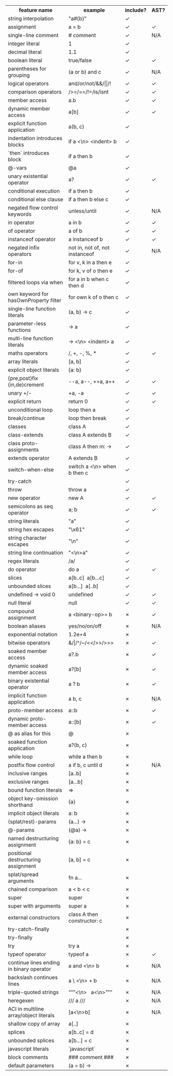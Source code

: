 <table>
<tr><th>feature name</th><th>example</th><th>include?</th><th>AST?</th></tr>
<tr><td>string interpolation</td><td>"a#{b}"</td><td>✓</td></tr>
<tr><td>assignment</td><td>a = b</td><td>✓</td><td>✓</td></tr>
<tr><td>single-line comment</td><td># comment</td><td>✓</td><td>N/A</td></tr>
<tr><td>integer literal</td><td>1</td><td>✓</td></tr>
<tr><td>decimal literal</td><td>1.1</td><td>✓</td></tr>
<tr><td>boolean literal</td><td>true/false</td><td>✓</td><td>✓</td></tr>
<tr><td>parentheses for grouping</td><td>(a or b) and c</td><td>✓</td><td>N/A</td></tr>
<tr><td>logical operators</td><td>and/or/not/&&/||/!</td><td>✓</td><td>✓</td></tr>
<tr><td>comparison operators</td><td></&lt;=/>/>=/==/!=/is/isnt</td><td>✓</td><td>✓</td></tr>
<tr><td>member access</td><td>a.b</td><td>✓</td><td>✓</td></tr>
<tr><td>dynamic member access</td><td>a[b]</td><td>✓</td><td>✓</td></tr>
<tr><td>explicit function application</td><td>a(b, c)</td><td>✓</td></tr>
<tr><td>indentation introduces blocks</td><td>if a &lt;\n> &lt;indent> b</td><td>✓</td></tr>
<tr><td>`then` introduces block</td><td>if a then b</td><td>✓</td></tr>
<tr><td>@-vars</td><td>@a</td><td>✓</td></tr>
<tr><td>unary existential operator</td><td>a?</td><td>✓</td><td>✓</td></tr>
<tr><td>conditional execution</td><td>if a then b</td><td>✓</td></tr>
<tr><td>conditional else clause</td><td>if a then b else c</td><td>✓</td></tr>
<tr><td>negated flow control keywords</td><td>unless/until</td><td>✓</td><td>N/A</td></tr>
<tr><td>in operator</td><td>a in b</td><td>✓</td><td>✓</td></tr>
<tr><td>of operator</td><td>a of b</td><td>✓</td><td>✓</td></tr>
<tr><td>instanceof operator</td><td>a instanceof b</td><td>✓</td><td>✓</td></tr>
<tr><td>negated infix operators</td><td>not in, not of, not instanceof</td><td>✓</td><td>N/A</td></tr>
<tr><td>for-in</td><td>for v, k in a then e</td><td>✓</td></tr>
<tr><td>for-of</td><td>for k, v of o then e</td><td>✓</td></tr>
<tr><td>filtered loops via when</td><td>for a in b when c then d</td><td>✓</td></tr>
<tr><td>own keyword for hasOwnProperty filter</td><td>for own k of o then c</td><td>✓</td></tr>
<tr><td>single-line function literals</td><td>(a, b) -> c</td><td>✓</td></tr>
<tr><td>parameter-less functions</td><td>-> a</td><td>✓</td></tr>
<tr><td>multi-line function literals</td><td>-> &lt;\n> &lt;indent> a</td><td>✓</td></tr>
<tr><td>maths operators</td><td>/, +, -, %, *</td><td>✓</td><td>✓</td></tr>
<tr><td>array literals</td><td>[a, b]</td><td>✓</td></tr>
<tr><td>explicit object literals</td><td>{a: b}</td><td>✓</td></tr>
<tr><td>{pre,post}fix {in,de}crement</td><td>--a, a--, ++a, a++</td><td>✓</td><td>✓</td></tr>
<tr><td>unary +/-</td><td>+a, -a</td><td>✓</td><td>✓</td></tr>
<tr><td>explicit return</td><td>return 0</td><td>✓</td><td>✓</td></tr>
<tr><td>unconditional loop</td><td>loop then a</td><td>✓</td></tr>
<tr><td>break/continue</td><td>loop then break</td><td>✓</td></tr>
<tr><td>classes</td><td>class A</td><td>✓</td></tr>
<tr><td>class-extends</td><td>class A extends B</td><td>✓</td></tr>
<tr><td>class proto-assignments</td><td>class A then m: -></td><td>✓</td></tr>
<tr><td>extends operator</td><td>A extends B</td><td>✓</td></tr>
<tr><td>switch-when-else</td><td>switch a &lt;\n> when b then c</td><td>✓</td></tr>
<tr><td>try-catch</td><td> </td><td>✓</td></tr>
<tr><td>throw</td><td>throw a</td><td>✓</td></tr>
<tr><td>new operator</td><td>new A</td><td>✓</td><td>✓</td></tr>
<tr><td>semicolons as seq operator</td><td>a; b</td><td>✓</td><td>✓</td></tr>
<tr><td>string literals</td><td>"a"</td><td>✓</td></tr>
<tr><td>string hex escapes</td><td>"\x61"</td><td>✓</td></tr>
<tr><td>string character escapes</td><td>"\n"</td><td>✓</td></tr>
<tr><td>string line continuation</td><td>"&lt;\n>a"</td><td>✓</td></tr>
<tr><td>regex literals</td><td>/a/</td><td>✓</td></tr>
<tr><td>do operator</td><td>do a</td><td>✓</td><td>✓</td></tr>
<tr><td>slices</td><td>a[b..c]  a[b...c]</td><td>✓</td></tr>
<tr><td>unbounded slices</td><td>a[b...]  a[..b]</td><td>✓</td></tr>
<tr><td>undefined -> void 0</td><td>undefined</td><td>✓</td><td>✓</td></tr>
<tr><td>null literal</td><td>null</td><td>✓</td><td>✓</td></tr>
<tr><td>compound assignment</td><td>a &lt;binary-op>= b</td><td>✗</td><td>✓</td></tr>
<tr><td>boolean aliases</td><td>yes/no/on/off</td><td>✗</td><td>N/A</td></tr>
<tr><td>exponential notation</td><td>1.2e+4</td><td>✗</td></tr>
<tr><td>bitwise operators</td><td>&/|/^/~/&lt;&lt;/>>/>>></td><td>✗</td><td>✓</td></tr>
<tr><td>soaked member access</td><td>a?.b</td><td>✗</td><td>✓</td></tr>
<tr><td>dynamic soaked member access</td><td>a?[b]</td><td>✗</td><td>✓</td></tr>
<tr><td>binary existential operator</td><td>a ? b</td><td>✗</td><td>✓</td></tr>
<tr><td>implicit function application</td><td>a b, c</td><td>✗</td><td>N/A</td></tr>
<tr><td>proto-member access</td><td>a::b</td><td>✗</td><td>✓</td></tr>
<tr><td>dynamic proto-member access</td><td>a::[b]</td><td>✗</td><td>✓</td></tr>
<tr><td>@ as alias for this</td><td>@</td><td>✗</td></tr>
<tr><td>soaked function application</td><td>a?(b, c)</td><td>✗</td></tr>
<tr><td>while loop</td><td>while a then b</td><td>✗</td></tr>
<tr><td>postfix flow control</td><td>a if b, c until d</td><td>✗</td><td>N/A</td></tr>
<tr><td>inclusive ranges</td><td>[a..b]</td><td>✗</td></tr>
<tr><td>exclusive ranges</td><td>[a...b]</td><td>✗</td></tr>
<tr><td>bound function literals</td><td>=></td><td>✗</td></tr>
<tr><td>object key-omission shorthand</td><td>{a}</td><td>✗</td></tr>
<tr><td>implicit object literals</td><td>a: b</td><td>✗</td></tr>
<tr><td>(splat/rest)-params</td><td>(a...) -></td><td>✗</td></tr>
<tr><td>@-params</td><td>(@a) -></td><td>✗</td></tr>
<tr><td>named destructuring assignment</td><td>{a: b} = c</td><td>✗</td></tr>
<tr><td>positional destructuring assignment</td><td>[a, b] = c</td><td>✗</td></tr>
<tr><td>splat/spread arguments</td><td>fn a...</td><td>✗</td></tr>
<tr><td>chained comparison</td><td>a &lt; b &lt; c</td><td>✗</td></tr>
<tr><td>super</td><td>super</td><td>✗</td></tr>
<tr><td>super with arguments</td><td>super a</td><td>✗</td></tr>
<tr><td>external constructors</td><td>class A then constructor: c</td><td>✗</td></tr>
<tr><td>try-catch-finally</td><td> </td><td>✗</td></tr>
<tr><td>try-finally</td><td> </td><td>✗</td></tr>
<tr><td>try</td><td>try a</td><td>✗</td></tr>
<tr><td>typeof operator</td><td>typeof a</td><td>✗</td><td>✓</td></tr>
<tr><td>continue lines ending in binary operator</td><td>a and &lt;\n> b</td><td>✗</td><td>N/A</td></tr>
<tr><td>backslash continues lines</td><td>a \ &lt;\n> + b</td><td>✗</td><td>N/A</td></tr>
<tr><td>triple-quoted strings</td><td>“””&lt;\n>   a&lt;\n>”””</td><td>✗</td><td>N/A</td></tr>
<tr><td>heregexen</td><td>/// a ///</td><td>✗</td><td>N/A</td></tr>
<tr><td>ACI in multiline array/object literals</td><td>[a&lt;\n>b]</td><td>✗</td><td>N/A</td></tr>
<tr><td>shallow copy of array</td><td>a[..]</td><td>✗</td></tr>
<tr><td>splices</td><td>a[b..c] = d</td><td>✗</td></tr>
<tr><td>unbounded splices</td><td>a[b...] = c</td><td>✗</td></tr>
<tr><td>javascript literals</td><td>`javascript`</td><td>✗</td></tr>
<tr><td>block comments</td><td>### comment ###</td><td>✗</td></tr>
<tr><td>default parameters</td><td>(a = b) -></td><td>✗</td></tr>
</table>